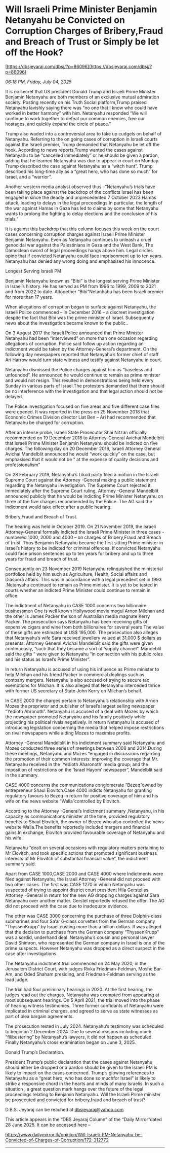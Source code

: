 # Will   Israeli Prime Minister Benjamin  Netanyahu be Convicted on  Corruption Charges of  Bribery,Fraud and Breach of Trust or  Simply  be let off the Hook?

[https://dbsjeyaraj.com/dbsj/?p=86096](https://dbsjeyaraj.com/dbsj/?p=86096)

*06:18 PM, Friday, July 04, 2025*

It is no secret that US president Donald Trump and Israeli Prime Minister Benjamin Netanyahu are both members of an exclusive mutual admiration society. Posting recently on his Truth Social platform,Trump praised Netanyahu lavishly saying there was “no one that I know who could have worked in better harmony” with him. Netanyahu responded  “We will continue to work together to defeat our common enemies, free our hostages, and quickly expand the circle of peace.”

Trump also  waded into a controversial  area to take up cudgels on behalf of Netanyahu. Referring to the on going cases of corruption in Israeli courts against  the Israeli premier, Trump  demanded that Netanyahu be let off the hook. According to  news reports,Trump wanted the cases against Netanyahu to  be “cancelled immediately” or he should be given a pardon, adding that he learned Netanyahu was due to appear in court on Monday. Trump described the case against Netanyahu as a “witch hunt”. Trump described his long-time ally as a “great hero, who has done so much” for Israel, and a “warrior”.

Another western media analyst  observed thus –“Netanyahu’s trials have been taking place against the backdrop of the conflicts Israel has been engaged in since the deadly and unprecedented 7 October 2023 Hamas attack, leading to delays in the legal proceedings.In particular, the length of the war against Hamas in Gaza has led to claims by some that Netanyahu wants to prolong the fighting to delay elections and the conclusion of his trials.”

It is against this backdrop that this column focuses  this week on the court cases concerning corruption charges against  Israeli Prime Minister Benjamin Netanyahu.  Even as Netanyahu  continues to unleash a cruel genocidal war against the Palestinians in Gaza and the West Bank, The Damoclean sword of legal proceedings hangs above him. Legal circles opine that if convicted Netanyahu could face imprisonment up to ten years. Netanyahu has denied any wrong doing and emphasised his innocence.

Longest Serving Israeli PM

Benjamin Netanyahu known as “Bibi” is the longest serving Prime Minister in Israel’s history. He has served as PM from 1996 to 1999, 2009 to 2021 and from 2022 to date. Altogether “Bibi”Netanhahu has been Israeli premier for more than 17  years.

When allegations of corruption began to surface against Netanyahu, the Israeli Police commenced – in December 2016  – a  discreet   investigation despite the fact that Bibi was the prime minister of Israel. Subsequently news about the investigation became known to the public..

On 3 August 2017 the Israeli Police announced that Prime Minister Netanyahu had been “interviewed” on more than one occasion regarding allegations of corruption. Police said follow up action regarding  an indictment would be taken by the Attorney-General’s department. On the following day newspapers reported that Netanyahu’s former chief of staff Ari Harrow would turn state witness and testify against Netanyahu in court.

Netanyahu dismissed the Police charges against him as “baseless and unfounded”. He announced he would  continue to remain as prime minister and would not resign. This resulted in   demonstrations being held every Sunday in various parts of Israel.The protesters demanded that there should be no interference with the investigation and that legal action  should  not  be delayed.

The  Police investigation focused on five areas and five different case files were opened. It was reported in the press on 25 November 2018 that Economic Crimes Division director Liat Ben – Ari had recommended that Netanyahu be charged for corruption.

After an intense probe, Israeli State Prosecutor  Shai Nitzan  officially  recommended  on 19 December 2018 to Attorney-General Avichai Mandelblit that Israeli Prime Minister Benjamin Netanyahu should be indicted on five charges..The following day on 20 December 2018, Israeli Attorney General Avichai Mandelblit announced he would “work quickly” on the case, but emphasised that it would not be  “ at the expense of quality decisions and professionalism”

On 28 February 2019, Netanyahu’s Likud party filed a motion in the Israeli Supreme Court against the Attorney -General making a public statement regarding the Netanyahu investigation. The Supreme Court rejected it. Immediately after the Supreme Court ruling, Attorney -General Mandelblit announced publicly that  he would be indicting Prime Minister Netanyahu on three of the five charges recommended by the Police. The AG said the indictment would take effect after a public hearing.

Bribery,Fraud and Breach of Trust.

The hearing was held in October 2019. On 21 November 2019, the Israeli Attorney-General formally  indicted the Israeli Prime Minister in  three cases  -numbered 1000, 2000 and 4000 –  on charges of Bribery,Fraud and Breach of trust.  Thus Benjamin Netanyahu became the first sitting Prime minister in Israel’s history to be indicted for criminal offences. If convicted Netanyahu could  face prison sentences up to ten years for bribery and up to three years for fraud and breach of trust.

Consequently  on 23 November  2019  Netanyahu  relinquished the ministerial portfolios held by him such as Agriculture, Health, Social affairs and Diaspora affairs. This was in accordance  with a legal precedent set in 1993 .Netanyahu continued to remain as Prime minister. It is  yet to be tested in courts whether an indicted Prime Minister could continue to remain in office.

The indictment of Netanyahu in CASE 1000 concerns two billionaire businessmen One is well known Hollywood  movie mogul  Arnon Milchan and the other is James Packer the son of Australian media magnate Kerry Packer. The prosecution says Netanyahu has been receiving gifts of  expensive cigars and wine from both billionaires for several years The  value of these gifts are estimated at US$ 195,000.  The prosecution also alleges that Netanyahu’s wife Sara received jewellery valued at 31,000 $ dollars as presents. Attorney General Avichai Mandelblit said the gifts were given continuously, “such that they became a sort of ‘supply channel”. Mandeblit said the gifts “ were given to Netanyahu “in connection with his public roles and his status as Israel’s Prime Minister”.

In return Netanyahu is accused of using his influence as Prime minister to  help Milchan and his friend Packer  in commercial dealings such as company mergers. Netanyahu is  also accused of trying to secure tax exemptions for Milchan. It is also alleged that Netanyahu interceded thrice  with former US secretary of State John Kerry on Milchan’s behalf.

In  CASE  2000 the charges pertain to Netanyahu’s relationship with Arnon Mozes the proprietor and publisher of  Israel’s largest selling newspaper “Yedioth Ahronoth”. Netanyahu is accused of a deal with Mozes by which the newspaper promoted Netanyahu and his family positively while projecting his political rivals negatively. In return Netanyahu is accused of introducing legislation  concerning the media that  helped impose restrictions on rival newspapers while aiding Mozes to maximise profits.

Attorney -General Mandelblit in his  indictment summary said Netanyahu and  Mozes conducted three series of meetings between 2008 and 2014.During these meetings, Netanyahu and Mozes “engaged in discussions regarding the promotion of their common interests: improving the coverage that Mr. Netanyahu received in the ‘Yedioth Aharonoth’ media group; and the imposition of restrictions on the ‘Israel Hayom’ newspaper”, Mandelblit said in the summary.

CASE 4000  concerns the communications conglomerate  “Bezeq”owned by entrepreneur Shaul Elovitch.Case  4000 indicts Netanyahu for granting regulatory favours to Bezeq in return for positive coverage of him and his wife on the  news website  “Walla”controlled by Elovitch.

According to the Attorney -General’s indictment summary ,Netanyahu, in his capacity as communications minister at the time, provided regulatory benefits to Shaul Elovitch, the owner of Bezeq who also controlled the news website Walla.The benefits reportedly included mergers and financial gains.In exchange, Elovitch provided favourable coverage of Netanyahu and his wife.

Netanyahu “dealt on several occasions with regulatory matters pertaining to Mr Elovitch, and took specific actions that promoted significant business interests of Mr Elovitch of substantial financial value”, the indictment summary said.

Apart from CASE 1000,CASE 2000 and CASE 4000 where Indictments were filed against Netanyahu, the Israeli Attorney -General did not proceed with two other cases. The first was CASE 1270 in which Netanyahu was suspected of trying to appoint district court president Hila Gerstel  as Attorney -General in return for the new AG   dropping charges against Sara Netanyahu over another matter. Gerstel reportedly refused the offer. The AG did not proceed with the case due to inadequate evidence.

The other  was CASE 3000 concerning the purchase of  three Dolphin-class submarines and four Sa’ar 6-class corvettes  from the German company “ThyssenKrupp” by Israel costing more than a billion dollars.  It was alleged that the decision to purchase from the German company “ThyssenKrupp” was a sordid, underhand  deal .Netanyahu’s cousin and personal lawyer David Shimron, who represented the German company in Israel is one of the prime suspects. However Netanyahu was dropped as a direct suspect in the case after investigations.

The  Netanyahu indictment trial commenced  on 24 May 2020, in the Jerusalem District Court, with judges Rivka Friedman-Feldman, Moshe Bar-Am, and Oded Shaham presiding, and Friedman-Feldman serving as the lead judge.

The trial had four preliminary hearings in 2020. At the first hearing,  the judges read out the charges. Netanyahu was exempted from appearing at most subsequent hearings. On 5 April 2021, the trial moved into the phase of hearing witness testimonies.  Three former confidants of Netanyahu were implicated in criminal charges, and agreed to serve as state witnesses as part of plea bargain agreements.

The prosecution rested in July 2024. Netanyahu’s testimony was scheduled to begin on 2 December 2024. Due to several reasons including much “filibustering” by Netanyahu’s lawyers, it did not happen as scheduled. Finally Netanyahu’s cross examination began on June 3, 2025.

Donald Trump’s Declaration.

President Trump’s public declaration that  the cases against  Netanyahu should either be dropped or a pardon should be given to the Israeli PM is likely to impact on the cases concerned. Trump’s  glowing references to Netanyahu as a “great hero, who has done so muchfor Israel”  is likely to strike a responsive chord in the hearts and minds of many Israelis. In such a situation ,  a great question mark hangs over the  future of the  legal proceedings relating to  Benjamin  Netanyahu. Will the Israeli Prime minister be prosecuted and convicted for bribery,fraud and breach of trust?

D.B.S. Jeyaraj can be reached at dbsjeyaraj@yahoo.com

This article appears in the “DBS Jeyaraj Column” of the “Daily Mirror”dated 28 June 2025. It can be accessed here –

https://www.dailymirror.lk/opinion/Will-Israeli-PM-Netanyahu-be-Convicted-of-Charges-of-Corruption/172-312772

************************************************************************

